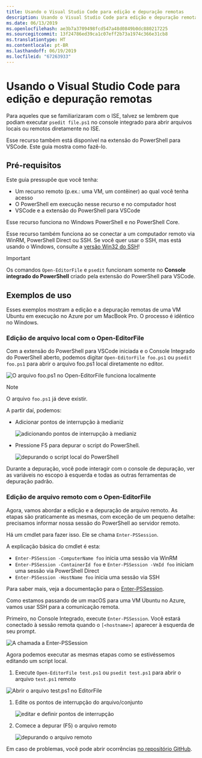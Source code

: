 ```yaml
---
title: Usando o Visual Studio Code para edição e depuração remotas
description: Usando o Visual Studio Code para edição e depuração remotas
ms.date: 06/13/2019
ms.openlocfilehash: ae3b7a3709498fcd547a48d0849b0dc880217225
ms.sourcegitcommit: 13f24786ed39ca1c07eff2b73a1974c366e31cb8
ms.translationtype: HT
ms.contentlocale: pt-BR
ms.lasthandoff: 06/19/2019
ms.locfileid: "67263933"
---
```

# <a name="using-visual-studio-code-for-remote-editing-and-debugging"></a>Usando o Visual Studio Code para edição e depuração remotas

Para aqueles que se familiarizaram com o ISE, talvez se lembrem que podiam executar `psedit file.ps1` no console integrado para abrir arquivos locais ou remotos diretamente no ISE.

Esse recurso também está disponível na extensão do PowerShell para VSCode. Este guia mostra como fazê-lo.

## <a name="prerequisites"></a>Pré-requisitos

Este guia pressupõe que você tenha:

- Um recurso remoto (p.ex.: uma VM, um contêiner) ao qual você tenha acesso
- O PowerShell em execução nesse recurso e no computador host
- VSCode e a extensão do PowerShell para VSCode

Esse recurso funciona no Windows PowerShell e no PowerShell Core.

Esse recurso também funciona ao se conectar a um computador remoto via WinRM, PowerShell Direct ou SSH. Se você quer usar o SSH, mas está usando o Windows, consulte a [versão Win32 do SSH](https://github.com/PowerShell/Win32-OpenSSH)!

> [!IMPORTANT]
> Os comandos `Open-EditorFile` e `psedit` funcionam somente no **Console integrado do PowerShell** criado pela extensão do PowerShell para VSCode.

## <a name="usage-examples"></a>Exemplos de uso

Esses exemplos mostram a edição e a depuração remotas de uma VM Ubuntu em execução no Azure por um MacBook Pro. O processo é idêntico no Windows.

### <a name="local-file-editing-with-open-editorfile"></a>Edição de arquivo local com o Open-EditorFile

Com a extensão do PowerShell para VSCode iniciada e o Console Integrado do PowerShell aberto, podemos digitar `Open-EditorFile foo.ps1` ou `psedit foo.ps1` para abrir o arquivo foo.ps1 local diretamente no editor.

![O arquivo foo.ps1 no Open-EditorFile funciona localmente](images/Using-VSCode-for-Remote-Editing-and-Debugging/1-open-local-file.png)

>[!NOTE]
> O arquivo `foo.ps1` já deve existir.

A partir daí, podemos:

- Adicionar pontos de interrupção à medianiz

  ![adicionando pontos de interrupção à medianiz](images/Using-VSCode-for-Remote-Editing-and-Debugging/2-adding-breakpoint-gutter.png)

- Pressione F5 para depurar o script do PowerShell.

  ![depurando o script local do PowerShell](images/Using-VSCode-for-Remote-Editing-and-Debugging/3-local-debug.png)

Durante a depuração, você pode interagir com o console de depuração, ver as variáveis no escopo à esquerda e todas as outras ferramentas de depuração padrão.

### <a name="remote-file-editing-with-open-editorfile"></a>Edição de arquivo remoto com o Open-EditorFile

Agora, vamos abordar a edição e a depuração de arquivo remoto. As etapas são praticamente as mesmas, com exceção de um pequeno detalhe: precisamos informar nossa sessão do PowerShell ao servidor remoto.

Há um cmdlet para fazer isso. Ele se chama `Enter-PSSession`.

A explicação básica do cmdlet é esta:

- `Enter-PSSession -ComputerName foo` inicia uma sessão via WinRM
- `Enter-PSSession -ContainerId foo` e `Enter-PSSession -VmId foo` iniciam uma sessão via PowerShell Direct
- `Enter-PSSession -HostName foo` inicia uma sessão via SSH

Para saber mais, veja a documentação para o [Enter-PSSession](/powershell/module/microsoft.powershell.core/enter-pssession).

Como estamos passando de um macOS para uma VM Ubuntu no Azure, vamos usar SSH para a comunicação remota.

Primeiro, no Console Integrado, execute `Enter-PSSession`. Você estará conectado à sessão remota quando o `[<hostname>]` aparecer à esquerda de seu prompt.

![A chamada a Enter-PSSession](images/Using-VSCode-for-Remote-Editing-and-Debugging/4-enter-pssession.png)

Agora podemos executar as mesmas etapas como se estivéssemos editando um script local.

1. Execute `Open-EditorFile test.ps1` ou `psedit test.ps1` para abrir o arquivo `test.ps1` remoto

  ![Abrir o arquivo test.ps1 no EditorFile](images/Using-VSCode-for-Remote-Editing-and-Debugging/5-open-remote-file.png)

1. Edite os pontos de interrupção do arquivo/conjunto

   ![editar e definir pontos de interrupção](images/Using-VSCode-for-Remote-Editing-and-Debugging/6-set-breakpoints.png)

1. Comece a depurar (F5) o arquivo remoto

   ![depurando o arquivo remoto](images/Using-VSCode-for-Remote-Editing-and-Debugging/7-start-debugging.png)

Em caso de problemas, você pode abrir ocorrências [no repositório GitHub](https://github.com/powershell/vscode-powershell).
